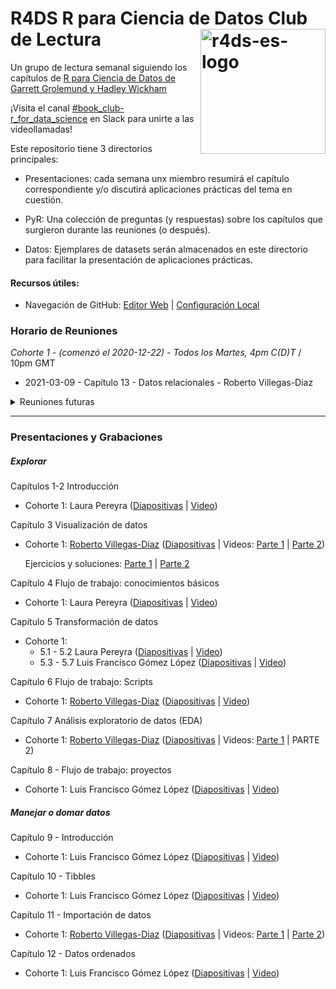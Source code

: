 # R4DS R para Ciencia de Datos Club de Lectura <img src="https://r4ds-en-espaniol.netlify.app/hex_r4ds-es.png" alt="r4ds-es-logo" align="right" height=200px />

Un grupo de lectura semanal siguiendo los capítulos de [R para Ciencia de Datos de Garrett Grolemund y Hadley Wickham](https://es.r4ds.hadley.nz/)

¡Visita el canal [#book_club-r_for_data_science](https://r4ds.io/join) en Slack para unirte a las videollamadas! 

Este repositorio tiene 3 directorios principales:

- Presentaciones: cada semana unx miembro resumirá el capítulo correspondiente y/o discutirá aplicaciones prácticas del tema en cuestión.

- PyR: Una colección de preguntas (y respuestas) sobre los capítulos que surgieron durante las reuniones (o después).

- Datos: Ejemplares de datasets serán almacenados en este directorio para facilitar la presentación de aplicaciones prácticas.


#### Recursos útiles: 
- Navegación de GitHub: [Editor Web](https://youtu.be/d41oc2OMAuI) | [Configuración Local](https://www.youtube.com/watch?v=hNUNPkoledI)

### Horario de Reuniones

*Cohorte 1 - (comenzó el 2020-12-22) - Todos los Martes, 4pm C(D)T* / 10pm GMT

- 2021-03-09 - Capítulo 13 - Datos relacionales - Roberto Villegas-Diaz

<details>
  <summary> Reuniones futuras </summary>
  
- 2021-03-16 - Capítulo 14 - Cadenas de caracteres
- 2021-03-23 - Capítulo 15 - Factores
- 2021-03-30 - Capítulo 16 - Fechas y horas

</details>
<hr>

### Presentaciones y Grabaciones

##### Explorar

Capítulos 1-2 Introducción 

- Cohorte 1: Laura Pereyra ([Diapositivas](#) | [Video](https://youtu.be/q2IquNe1mnw))

Capítulo 3 Visualización de datos

- Cohorte 1: [Roberto Villegas-Diaz](https://github.com/villegar) ([Diapositivas](https://r4ds.github.io/bookclub-r4ds_es/Presentaciones/Semana02-03/Cohorte01/Capitulo03.html) | Videos: [Parte 1](https://youtu.be/sYJlzqdEswM) | [Parte 2](https://youtu.be/pQVkVaWrklA))
  
  Ejercicios y soluciones: [Parte 1](https://r4ds.github.io/bookclub-r4ds_es/Presentaciones/Semana02-03/Cohorte01/Capitulo03-ejercicios/Capitulo03-ejercicios.html) | [Parte 2](https://r4ds.github.io/bookclub-r4ds_es/Presentaciones/Semana02-03/Cohorte01/Capitulo03-ejercicios/Capitulo03-ejercicios-parte2.html)

Capítulo 4 Flujo de trabajo: conocimientos básicos

- Cohorte 1: Laura Pereyra ([Diapositivas](#) | [Video](https://youtu.be/CMqlPZsNiqo))
  
Capítulo 5 Transformación de datos

- Cohorte 1: 
  - 5.1 - 5.2 Laura Pereyra ([Diapositivas](#) | [Video](https://youtu.be/CMqlPZsNiqo?t=540))
  - 5.3 - 5.7 Luis Francisco Gómez López ([Diapositivas](https://r4ds.github.io/bookclub-r4ds_es/Presentaciones/Semana05/Cohorte01/005_transformacion_datos.html) | [Video](https://youtu.be/N4V2NL-TTg8))
  
Capítulo 6 Flujo de trabajo: Scripts

- Cohorte 1: [Roberto Villegas-Diaz](https://github.com/villegar) ([Diapositivas](https://r4ds.github.io/bookclub-r4ds_es/Presentaciones/Semana06-07/Cohorte01/Capitulo06.html) | [Video](https://youtu.be/f1ZGqZvt0ws))

Capítulo 7 Análisis exploratorio de datos (EDA)

- Cohorte 1: [Roberto Villegas-Diaz](https://github.com/villegar) ([Diapositivas](https://r4ds.github.io/bookclub-r4ds_es/Presentaciones/Semana06-07/Cohorte01/Capitulo07.html) | Videos: [Parte 1](https://youtu.be/f1ZGqZvt0ws?t=770) | PARTE 2)
  
Capítulo 8 - Flujo de trabajo: proyectos

- Cohorte 1: Luis Francisco Gómez López ([Diapositivas](https://r4ds.github.io/bookclub-r4ds_es/Presentaciones/Semana08/Cohorte01/008_flujo_trabajo.html) | [Video](https://youtu.be/nbzX_fzu84k))

##### Manejar o domar datos
Capítulo 9 - Introducción

- Cohorte 1: Luis Francisco Gómez López ([Diapositivas](https://r4ds.github.io/bookclub-r4ds_es/Presentaciones/Semana08/Cohorte01/009_transformar_datos.html) | [Video](https://youtu.be/nbzX_fzu84k?t=690))

Capítulo 10 - Tibbles

- Cohorte 1: Luis Francisco Gómez López ([Diapositivas](https://r4ds.github.io/bookclub-r4ds_es/Presentaciones/Semana08/Cohorte01/010_tibbles.html) | [Video](https://youtu.be/nbzX_fzu84k?t=979))

Capítulo 11 - Importación de datos

- Cohorte 1: [Roberto Villegas-Diaz](https://github.com/villegar) ([Diapositivas](https://r4ds.github.io/bookclub-r4ds_es/Presentaciones/Semana09-10/Cohorte01/Capitulo11.html) | Videos: [Parte 1](https://youtu.be/d814H-wcoEc) | [Parte 2](https://youtu.be/VdAdOuvxlOU))

Capítulo 12 - Datos ordenados

- Cohorte 1: Luis Francisco Gómez López ([Diapositivas](https://r4ds.github.io/bookclub-r4ds_es/Presentaciones/Semana11/Cohorte01/012_datos_ordenados.html) | [Video](https://youtu.be/24fuHYagf9k))


